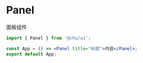 # Panel

面板组件

```jsx
import { Panel } from '@chu/ui';

const App = () => <Panel title="标题">内容</Panel>;
export default App;
```
